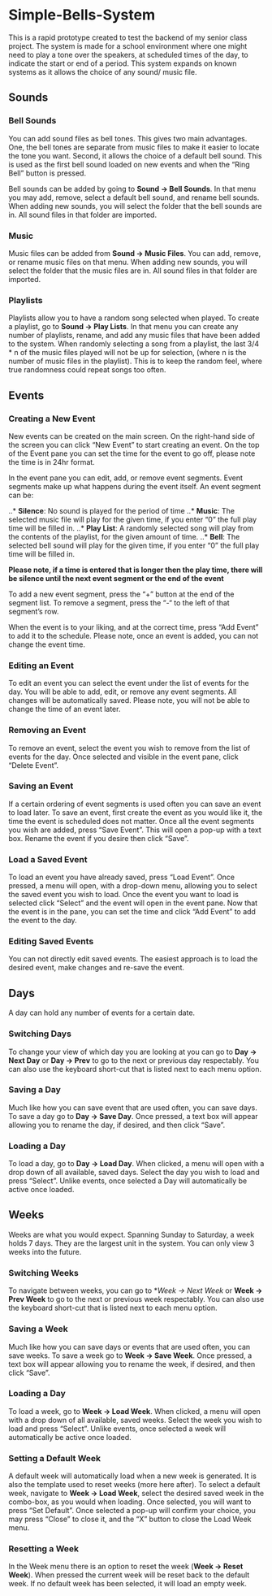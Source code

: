 # Simple-Bells-System

This is a rapid prototype created to test the backend of my senior class project. The system is made for a school environment where one might need to play a tone over the speakers, at scheduled times of the day, to indicate the start or end of a period. This system expands on known systems as it allows the choice of any sound/ music file.


## Sounds

### Bell Sounds

You can add sound files as bell tones. This gives two main advantages. One, the bell tones are separate from music files to make it easier to locate the tone you want. Second, it allows the choice of a default bell sound. This is used as the first bell sound loaded on new events and when the “Ring Bell” button is pressed.

Bell sounds can be added by going to **Sound -> Bell Sounds**. In that menu you may add, remove, select a default bell sound, and rename bell sounds. When adding new sounds, you will select the folder that the bell sounds are in. All sound files in that folder are imported.


### Music 

Music files can be added from **Sound -> Music Files**. You can add, remove, or rename music files on that menu. When adding new sounds, you will select the folder that the music files are in. All sound files in that folder are imported. 


### Playlists

Playlists allow you to have a random song selected when played. To create a playlist, go to **Sound -> Play Lists**. In that menu you can create any number of playlists, rename, and add any music files that have been added to the system. When randomly selecting a song from a playlist, the last 3/4 * n of the music files played will not be up for selection, (where n is the number of music files in the playlist). This is to keep the random feel, where true randomness could repeat songs too often.


## Events

### Creating a New Event

New events can be created on the main screen. On the right-hand side of the screen you can click “New Event” to start creating an event. On the top of the Event pane you can set the time for the event to go off, please note the time is in 24hr format. 

In the event pane you can edit, add, or remove event segments. Event segments make up what happens during the event itself. An event segment can be:

..* **Silence**:   No sound is played for the period of time
..* **Music**:     The selected music file will play for the given time, if you enter “0” the full play time will be filled in.
..* **Play List**: A randomly selected song will play from the contents of the playlist, for the given amount of time.
..* **Bell**:      The selected bell sound will play for the given time, if you enter “0” the full play time will be filled in.

__Please note, if a time is entered that is longer then the play time, there will be silence until the next event segment or the end of the event__

To add a new event segment, press the “+” button at the end of the segment list. To remove a segment, press the “-“ to the left of that segment’s row. 

When the event is to your liking, and at the correct time, press “Add Event” to add it to the schedule. Please note, once an event is added, you can not change the event time.

### Editing an Event

To edit an event you can select the event under the list of events for the day. You will be able to add, edit, or remove any event segments. All changes will be automatically saved. Please note, you will not be able to change the time of an event later.

### Removing an Event

To remove an event, select the event you wish to remove from the list of events for the day. Once selected and visible in the event pane, click “Delete Event”.

### Saving an Event

If a certain ordering of event segments is used often you can save an event to load later. To save an event, first create the event as you would like it, the time the event is scheduled does not matter. Once all the event segments you wish are added, press “Save Event”. This will open a pop-up with a text box. Rename the event if you desire then click “Save”.

### Load a Saved Event

To load an event you have already saved, press “Load Event”. Once pressed, a menu will open, with a drop-down menu, allowing you to select the saved event you wish to load. Once the event you want to load is selected click “Select” and the event will open in the event pane. Now that the event is in the pane, you can set the time and click “Add Event” to add the event to the day.
### Editing Saved Events

You can not directly edit saved events. The easiest approach is to load the desired event, make changes and re-save the event.


## Days


A day can hold any number of events for a certain date.


### Switching Days

To change your view of which day you are looking at you can go to **Day -> Next Day** or **Day -> Prev** to go to the next or previous day respectably. You can also use the keyboard short-cut that is listed next to each menu option.

### Saving a Day

Much like how you can save event that are used often, you can save days. To save a day go to **Day -> Save Day**. Once pressed, a text box will appear allowing you to rename the day, if desired, and then click “Save”.

### Loading a Day

To load a day, go to **Day -> Load Day**. When clicked, a menu will open with a drop down of all available, saved days. Select the day you wish to load and press “Select”. Unlike events, once selected a Day will automatically be active once loaded.


## Weeks


Weeks are what you would expect. Spanning Sunday to Saturday, a week holds 7 days. They are the largest unit in the system. You can only view 3 weeks into the future.

### Switching Weeks

To navigate between weeks, you can go to **Week -> Next Week* or **Week -> Prev Week** to go to the next or previous week respectably. You can also use the keyboard short-cut that is listed next to each menu option.

### Saving a Week

Much like how you can save days or events that are used often, you can save weeks. To save a week go to **Week -> Save Week**. Once pressed, a text box will appear allowing you to rename the week, if desired, and then click “Save”.

### Loading a Day

To load a week, go to **Week -> Load Week**. When clicked, a menu will open with a drop down of all available, saved weeks. Select the week you wish to load and press “Select”. Unlike events, once selected a week will automatically be active once loaded.

### Setting a Default Week

A default week will automatically load when a new week is generated. It is also the template used to reset weeks (more here after). To select a default week, navigate to **Week -> Load Week**, select the desired saved week in the combo-box, as you would when loading. Once selected, you will want to press “Set Default”. Once selected a pop-up will confirm your choice, you may press “Close” to close it, and the “X” button to close the Load Week menu.

### Resetting a Week

In the Week menu there is an option to reset the week (**Week -> Reset Week**). When pressed the current week will be reset back to the default week. If no default week has been selected, it will load an empty week.
